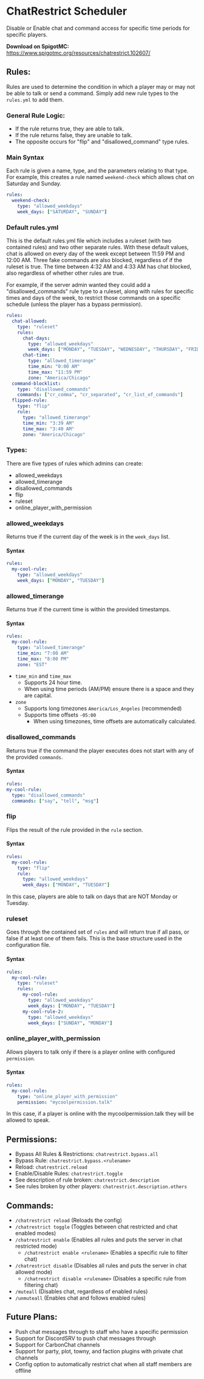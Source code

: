 # ChatRestrict Scheduler
Disable or Enable chat and command access for specific time periods for specific players.

**Download on SpigotMC:** https://www.spigotmc.org/resources/chatrestrict.102607/

## Rules:
Rules are used to determine the condition in which a player may or may not be able to talk or send a command.
Simply add new rule types to the ``rules.yml`` to add them.

### General Rule Logic:
- If the rule returns true, they are able to talk.
- If the rule returns false, they are unable to talk.
- The opposite occurs for "flip" and "disallowed_command" type rules.

### Main Syntax
Each rule is given a name, type, and the parameters relating to that type.
For example, this creates a rule named ``weekend-check`` which allows chat on Saturday and Sunday.
```yaml
rules:
  weekend-check:
    type: "allowed_weekdays"
    week_days: ["SATURDAY", "SUNDAY"]
```

### Default rules.yml
This is the default rules.yml file which includes a ruleset (with two contained rules) and two other separate rules. With these default values, chat is allowed on every day of the week except between 11:59 PM and 12:00 AM. Three fake commands are also blocked, regardless of if the ruleset is true. The time between 4:32 AM and 4:33 AM has chat blocked, also regardless of whether other rules are true.

For example, if the server admin wanted they could add a "disallowed_commands" rule type to a ruleset, along with rules for specific times and days of the week, to restrict those commands on a specific schedule (unless the player has a bypass permission).
```yaml
rules:
  chat-allowed:
    type: "ruleset"
    rules:
      chat-days:
        type: "allowed_weekdays"
        week_days: ["MONDAY", "TUESDAY", "WEDNESDAY", "THURSDAY", "FRIDAY", "SATURDAY", "SUNDAY"]
      chat-time:
        type: "allowed_timerange"
        time_min: "0:00 AM"
        time_max: "11:59 PM"
        zone: "America/Chicago"
  command-blocklist:
    type: "disallowed_commands"
    commands: ["cr_comma", "cr_separated", "cr_list_of_commands"]
  flipped-rule:
    type: "flip"
    rule:
      type: "allowed_timerange"
      time_min: "3:39 AM"
      time_max: "3:40 AM"
      zone: "America/Chicago"
```

### Types:
There are five types of rules which admins can create:
- allowed_weekdays
- allowed_timerange
- disallowed_commands
- flip
- ruleset
- online_player_with_permission


### allowed_weekdays
Returns true if the current day of the week is in the ``week_days`` list.
#### Syntax
```yaml
rules:
  my-cool-rule:
    type: "allowed_weekdays"
    week_days: ["MONDAY", "TUESDAY"]
```


### allowed_timerange
Returns true if the current time is within the provided timestamps. 

#### Syntax
```yaml
rules:
  my-cool-rule:
    type: "allowed_timerange"
    time_min: "7:00 AM"
    time_max: "8:00 PM"
    zone: "EST"
```
- ``time_min`` and ``time_max`` 
  - Supports 24 hour time.
  - When using time periods (AM/PM) ensure there is a space and they are capital.
- ``zone``
  - Supports long timezones ``America/Los_Angeles`` (recommended)
  - Supports time offsets ``-05:00``
    - When using timezones, time offsets are automatically calculated.


### disallowed_commands
Returns true if the command the player executes does not start with any of the provided ``commands``.
#### Syntax
  ```yaml
rules:
  my-cool-rule:
    type: "disallowed_commands"
    commands: ["say", "tell", "msg"]
```


### flip
Flips the result of the rule provided in the ``rule`` section.
#### Syntax
```yaml
rules:
  my-cool-rule:
    type: "flip"
    rule:
      type: "allowed_weekdays"
      week_days: ["MONDAY", "TUESDAY"]
```
In this case, players are able to talk on days that are NOT Monday or Tuesday.


### ruleset
Goes through the contained set of ``rules`` and will return true if all pass, or false if at least one of them fails.
This is the base structure used in the configuration file.
#### Syntax
```yaml
rules:
  my-cool-rule:
    type: "ruleset"
    rules:
      my-cool-rule:
        type: "allowed_weekdays"
        week_days: ["MONDAY", "TUESDAY"]
      my-cool-rule-2:
        type: "allowed_weekdays"  
        week_days: ["SUNDAY", "MONDAY"]
```

### online_player_with_permission
Allows players to talk only if there is a player online with configured ``permission``.
#### Syntax
```yaml
rules:
  my-cool-rule:
    type: "online_player_with_permission"
    permission: "mycoolpermission.talk"
```
In this case, if a player is online with the mycoolpermission.talk they will be allowed to speak.


## Permissions:

- Bypass All Rules & Restrictions: `chatrestrict.bypass.all`
- Bypass Rule: `chatrestrict.bypass.<rulename>`
- Reload: `chatrestrict.reload`
- Enable/Disable Rules: `chatrestrict.toggle`
- See description of rule broken: `chatrestrict.description`
- See rules broken by other players: `chatrestrict.description.others`

## Commands:

- `/chatrestrict reload` (Reloads the config)
- `/chatrestrict toggle` (Toggles between chat restricted and chat enabled modes)
- `/chatrestrict enable` (Enables all rules and puts the server in chat restricted mode)
  - `/chatrestrict enable <rulename>` (Enables a specific rule to filter chat)
- `/chatrestrict disable` (Disables all rules and puts the server in chat allowed mode)
  - `/chatrestrict disable <rulename>` (Disables a specific rule from filtering chat)
- `/muteall` (Disables chat, regardless of enabled rules)
- `/unmuteall` (Enables chat and follows enabled rules)

## Future Plans:

- Push chat messages through to staff who have a specific permission
- Support for DiscordSRV to push chat messages through
- Support for CarbonChat channels
- Support for party, plot, towny, and faction plugins with private chat channels
- Config option to automatically restrict chat when all staff members are offline
